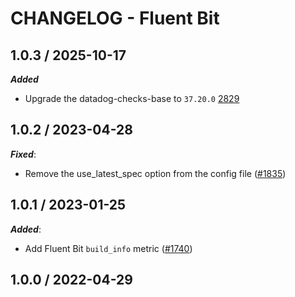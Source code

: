# CHANGELOG - Fluent Bit

## 1.0.3 / 2025-10-17

***Added***

* Upgrade the datadog-checks-base to `37.20.0` [2829](@https://github.com/DataDog/integrations-extras/pull/2829)

## 1.0.2 / 2023-04-28

***Fixed***:

* Remove the use_latest_spec option from the config file ([#1835](https://github.com/DataDog/integrations-extras/pull/1835))

## 1.0.1 / 2023-01-25

***Added***:

* Add Fluent Bit `build_info` metric ([#1740](https://github.com/DataDog/integrations-extras/pull/1740))

## 1.0.0 / 2022-04-29
